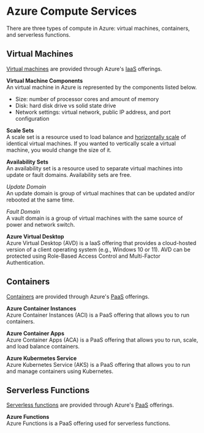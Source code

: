 # Azure Compute Services
There are three types of compute in Azure: virtual machines, containers, and serverless functions.

## Virtual Machines
[Virtual machines](/virtualization/virtual-machines/README.md) are provided through Azure's [IaaS](/cloud/concepts/README.md#cloud-service-models) offerings. 

**Virtual Machine Components**  
An virtual machine in Azure is represented by the components listed below. 
* Size: number of processor cores and amount of memory
* Disk: hard disk drive vs solid state drive
* Network settings: virtual network, public IP address, and port configuration

**Scale Sets**  
A scale set is a resource used to load balance and [horizontally scale](/cloud/concepts/README.md#cloud-benefits) of identical virtual machines. If you wanted to vertically scale a virtual machine, you would change the size of it. 

**Availability Sets**  
An availability set is a resource used to separate virtual machines into update or fault domains. Availability sets are free. 

*Update Domain*  
An update domain is group of virtual machines that can be updated and/or rebooted at the same time. 

*Fault Domain*  
A vault domain is a group of virtual machines with the same source of power and network switch. 

**Azure Virtual Desktop**  
Azure Virtual Desktop (AVD) is a IaaS offering that provides a cloud-hosted version of a client operating system (e.g., Windows 10 or 11). AVD can be protected using Role-Based Access Control and Multi-Factor Authentication. 

## Containers
[Containers](/virtualization/containers/README.md) are provided through Azure's [PaaS](/cloud/concepts/README.md#cloud-service-models) offerings. 

**Azure Container Instances**  
Azure Container Instances (ACI) is a PaaS offering that allows you to run containers. 

**Azure Container Apps**  
Azure Container Apps (ACA) is a PaaS offering that allows you to run, scale, and load balance containers. 

**Azure Kubermetes Service**  
Azure Kubernetes Service (AKS) is a PaaS offering that allows you to run and manage containers using Kubernetes. 

## Serverless Functions
[Serverless functions](/virtualization/serverless-functions/README.md) are provided through Azure's [PaaS](/cloud/concepts/README.md#cloud-service-models) offerings. 

**Azure Functions**  
Azure Functions is a PaaS offering used for serverless functions. 